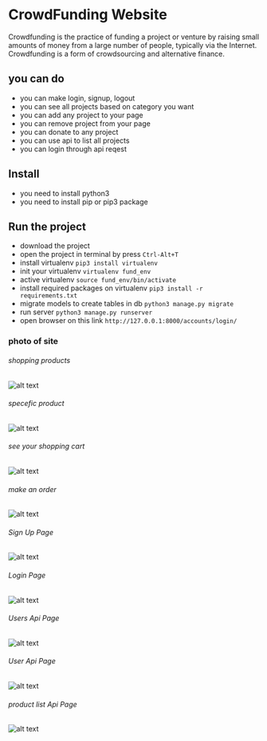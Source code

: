 # CrowdFunding Website

Crowdfunding is the practice of funding a project or venture by raising small
amounts of money from a large number of people, typically via the Internet.
Crowdfunding is a form of crowdsourcing and alternative finance.

## you can do 

* you can make login, signup, logout
* you can see all projects based on category you want
* you can add any project to your page
* you can remove project from your page
* you can donate to any project
* you can use api to list all projects
* you can login through api reqest


## Install

* you need to install python3
* you need to install pip or pip3 package

## Run the project

* download the project 
* open the project in terminal by press `Ctrl-Alt+T`
* install virtualenv `pip3 install virtualenv` 
* init your virtualenv `virtualenv fund_env`
* active virtualenv `source fund_env/bin/activate`
* install required packages on virtualenv `pip3 install -r requirements.txt`
* migrate models to create tables in db `python3 manage.py migrate`
* run server `python3 manage.py runserver`
* open browser on this link `http://127.0.0.1:8000/accounts/login/`

### photo of site

###### shopping products
![alt text]()

###### specefic product
![alt text]()

###### see your shopping cart
![alt text]()

###### make an order
![alt text]()

###### Sign Up Page
![alt text]()

###### Login Page
![alt text]()

###### Users Api Page
![alt text]()

###### User Api Page
![alt text]()

###### product list Api Page
![alt text]()




